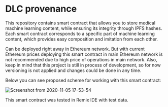 # DLC provenance

This repository contains smart contract that allows you to store medical machine learning content, while ensuring its integrity through IPFS hashes. Each smart contract corresponds to a specific part of machine learning content, which provides easy composition and imitation from each other.

Can be deployed right away in Ethereum network. But with current Ethereum prices deploying this smart contract in main Ethereum network is not recommended due to high price of operations in main network. Also, keep in mind that this project is still in process of development, so for now versioning is not applied and changes could be done in any time.

Below you can see proposed scheme for working with this smart contract:

![Screenshot from 2020-11-05 17-53-54](https://user-images.githubusercontent.com/8733741/118544805-7c96d280-b75e-11eb-8735-b91c847c83dc.png)

This smart contract was tested in Remix IDE with test data.
